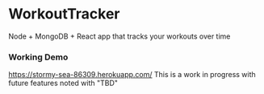 # WorkoutTracker
Node + MongoDB + React app that tracks your workouts over time

### Working Demo
https://stormy-sea-86309.herokuapp.com/
This is a work in progress with future features noted with "TBD"
